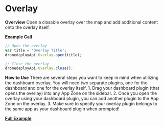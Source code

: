 # Overlay

**Overview**
Open a closable overlay over the map and add additional content onto the overlay itself.

**Example Call**

```javascript
// Open the overlay
var title = 'Overlay Title';
dronedeployApi.Overlay.open(title);

// Close the overlay
dronedeployApi.Overlay.close();
```

**How to Use**
There are several steps you want to keep in mind when utilizing the dashboard overlay. You will need two separate plugins, one for the dashboard and one for the overlay itself.
	1. Drag your dashboard plugin (that opens the overlay) into any App Zone on the sidebar.
	2. Once you open the overlay using your dashboard plugin, you can add another plugin to the App Zone on the overlay.
	3. Make sure to specify your overlay plugin belongs to the same app as your dashboard plugin when prompted!

[**Full Example**](/overlay/example-overlay.basic.md)